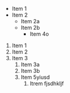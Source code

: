 * Item 1
* Item 2
  * Item 2a
  * Item 2b
     * Item 4o
  
1. Item 1
2. Item 2
3. Item 3
   1. Item 3a
   2. Item 3b
   3. Item 5yiusd
      1. Itrem fjsdhkljf
